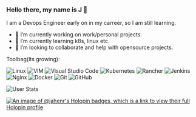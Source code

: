 ### Hello there, my name is J 👋

I am a Devops Engineer early on in my carreer, so I am still learning.

- 🔭 I’m currently working on work/personal projects.
- 🌱 I’m currently learning k8s, linux etc.
- 👯 I’m looking to collaborate and help with opensource projects.

Toolbag(Its growing):

![Linux](https://img.shields.io/badge/Linux-FCC624?style=for-the-badge&logo=linux&logoColor=black)
![VIM](https://img.shields.io/badge/VIM-%2311AB00.svg?&style=for-the-badge&logo=vim&logoColor=white)
![Visual Studio Code](https://img.shields.io/badge/Visual%20Studio%20Code-0078d7.svg?style=for-the-badge&logo=visual-studio-code&logoColor=white)
![Kubernetes](https://img.shields.io/badge/kubernetes-%23326ce5.svg?style=for-the-badge&logo=kubernetes&logoColor=white)
![Rancher](https://img.shields.io/badge/rancher-%230075A8.svg?style=for-the-badge&logo=rancher&logoColor=white)
![Jenkins](https://img.shields.io/badge/jenkins-%232C5263.svg?style=for-the-badge&logo=jenkins&logoColor=white)
![Nginx](https://img.shields.io/badge/nginx-%23009639.svg?style=for-the-badge&logo=nginx&logoColor=white)
![Docker](https://img.shields.io/badge/docker-%230db7ed.svg?style=for-the-badge&logo=docker&logoColor=white)
![Git](https://img.shields.io/badge/git-%23F05033.svg?style=for-the-badge&logo=git&logoColor=white)
![GitHub](https://img.shields.io/badge/github-%23121011.svg?style=for-the-badge&logo=github&logoColor=white)


![User Stats](https://github-readme-stats.vercel.app/api?username=jahenr&theme=blue-green)

[![An image of @jahenr's Holopin badges, which is a link to view their full Holopin profile](https://holopin.me/jahenr)](https://holopin.io/@jahenr)

<!--
**Jahenr/jahenr** is a ✨ _special_ ✨ repository because its `README.md` (this file) appears on your GitHub profile.

Here are some ideas to get you started:

- 🔭 I’m currently working on ...
- 🌱 I’m currently learning ...
- 👯 I’m looking to collaborate on ...
- 🤔 I’m looking for help with ...
- 💬 Ask me about ...
- 📫 How to reach me: ...
- 😄 Pronouns: ...
- ⚡ Fun fact: ...
Useful URLs:
https://yushi95.medium.com/how-to-create-a-beautiful-readme-for-your-github-profile-36957caa711c
https://dev.to/envoy_/150-badges-for-github-pnk#terminal
https://github.com/Ileriayo/markdown-badges

-->
